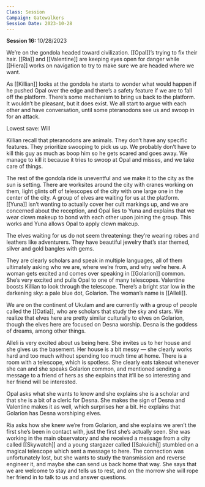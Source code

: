 ```yaml
---
Class: Session
Campaign: Gatewalkers
Session Date: 2023-10-28
---
```

**Session 16:** 10/28/2023

We’re on the gondola headed toward civilization. [[Opal]]’s trying to fix their hair. [[Ria]] and [[Valentine]] are keeping eyes open for danger while [[Hiera]] works on navigation to try to make sure we are headed where we want.

As [[Killian]] looks at the gondola he starts to wonder what would happen if he pushed Opal over the edge and there’s a safety feature if we are to fall off the platform. There’s some mechanism to bring us back to the platform. It wouldn’t be pleasant, but it does exist. We all start to argue with each other and have conversation, until some pteranodons see us and swoop in for an attack.

Lowest save: Will

Killian recall that pteranodons are animals. They don’t have any specific features. They prioritize swooping to pick us up. We probably don’t have to kill this guy as much as boop him so he gets scared and goes away. We manage to kill it because it tries to swoop at Opal and misses, and we take care of things.

The rest of the gondola ride is uneventful and we make it to the city as the sun is setting. There are worksites around the city with cranes working on them, light glints off of telescopes of the city with one large one in the center of the city. A group of elves are waiting for us at the platform. [[Yuna]] isn’t wanting to actually cover her cult markings up, and we are concerned about the reception, and Opal lies to Yuna and explains that we wear clown makeup to bond with each other upon joining the group. This works and Yuna allows Opal to apply clown makeup.

The elves waiting for us do not seem threatening: they’re wearing robes and leathers like adventurers. They have beautiful jewelry that’s star themed, silver and gold bangles with gems.

They are clearly scholars and speak in multiple languages, all of them ultimately asking who we are, where we’re from, and why we’re here. A woman gets excited and comes over speaking in [[Golarion]] common. She’s very excited and pulls Opal to one of many telescopes. Valentine boosts Killian to look through the telescope. There’s a bright star low in the darkening sky: a pale blue dot, Golarion. The woman’s name is [[Alleli]].

We are on the continent of Ukulam and are currently with a group of people called the [[Oatia]], who are scholars that study the sky and stars. We realize that elves here are pretty similar culturally to elves on Golarion, though the elves here are focused on Desna worship. Desna is the goddess of dreams, among other things.

Alleli is very excited about us being here. She invites us to her house and she gives us the basement. Her house is a bit messy — she clearly works hard and too much without spending too much time at home. There is a room with a telescope, which is spotless. She clearly eats takeout whenever she can and she speaks Golarion common, and mentioned sending a message to a friend of hers as she explains that it’ll be so interesting and her friend will be interested.

Opal asks what she wants to know and she explains she is a scholar and that she is a bit of a cleric for Desna. She makes the sign of Desna and Valentine makes it as well, which surprises her a bit. He explains that Golarion has Desna worshiping elves.

Ria asks how she knew we’re from Golarion, and she explains we aren’t the first she’s been in contact with, just the first she’s actually seen. She was working in the main observatory and she received a message from a city called [[Skywatch]] and a young stargazer called [[Sakuichi]] stumbled on a magical telescope which sent a message to here. The connection was unfortunately lost, but she wants to study the transmission and reverse engineer it, and maybe she can send us back home that way. She says that we are welcome to stay and tells us to rest, and on the morrow she will rope her friend in to talk to us and answer questions.